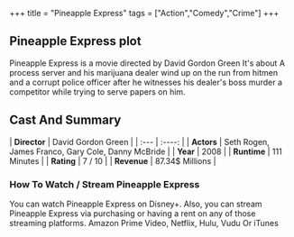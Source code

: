 +++
title = "Pineapple Express"
tags = ["Action","Comedy","Crime"]
+++
## Pineapple Express plot
Pineapple Express is a movie directed by David Gordon Green It's about A process server and his marijuana dealer wind up on the run from hitmen and a corrupt police officer after he witnesses his dealer's boss murder a competitor while trying to serve papers on him.
## Cast And Summary
| **Director**      | David Gordon Green |
    | :---        |    :----:   |
    |  **Actors** | Seth Rogen, James Franco, Gary Cole, Danny McBride |
    | **Year**   | 2008    |
    |  **Runtime** | 111 Minutes |
    |  **Rating** | 7 / 10 | 
    |  **Revenue** | 87.34$ Millions |
### How To Watch / Stream Pineapple Express
You can watch Pineapple Express on Disney+.
Also, you can stream Pineapple Express via purchasing or having a rent on any of those streaming platforms.
Amazon Prime Video, Netflix, Hulu, Vudu Or iTunes